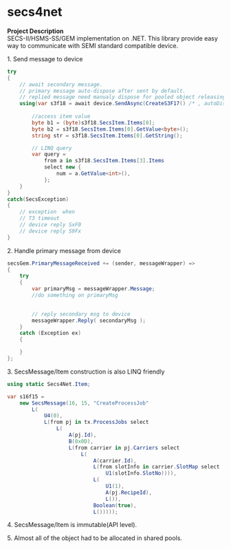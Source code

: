 # secs4net

**Project Description**  
SECS-II/HSMS-SS/GEM implementation on .NET. This library provide easy way to communicate with SEMI standard compatible device.  

1\. Send message to device
```cs
try
{
    // await secondary message. 
    // primary message auto-dispose after sent by default.
    // replied message need manualy dispose for pooled object releasing
    using(var s3f18 = await device.SendAsync(CreateS3F17() /* , autoDispose: true */)){ 
    
        //access item value
        byte b1 = (byte)s3f18.SecsItem.Items[0]; 
        byte b2 = s3f18.SecsItem.Items[0].GetValue<byte>();
        string str = s3f18.SecsItem.Items[0].GetString();

        // LINQ query
        var query =
            from a in s3f18.SecsItem.Items[3].Items
            select new {
                num = a.GetValue<int>(),
            };
    }
}
catch(SecsException)
{
    // exception  when
    // T3 timeout
    // device reply SxF0
    // device reply S9Fx
}
```
2\. Handle primary message from device
```cs
secsGem.PrimaryMessageReceived += (sender, messageWrapper) => 
{
    try 
    {
        var primaryMsg = messageWrapper.Message;
        //do something on primaryMsg
	   

        // reply secondary msg to device
        messageWrapper.Reply( secondaryMsg ); 
    }
    catch (Exception ex) 
    {

    }
};
```

3\. SecsMessage/Item construction is also LINQ friendly

```cs
using static Secs4Net.Item;

var s16f15 = 
    new SecsMessage(16, 15, "CreateProcessJob"            
        L(
            U4(0),
            L(from pj in tx.ProcessJobs select
                L(
                    A(pj.Id),
                    B(0x0D),
                    L(from carrier in pj.Carriers select
                        L(
                            A(carrier.Id),
                            L(from slotInfo in carrier.SlotMap select
                                U1(slotInfo.SlotNo)))),
                            L(
                                U1(1),
                                A(pj.RecipeId),
                                L()),
                            Boolean(true),
                            L()))));
```

4\. SecsMessage/Item is immutable(API level). 

5\. Almost all of the object had to be allocated in shared pools.
